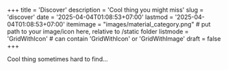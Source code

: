 +++
title = 'Discover'
description = 'Cool thing you might miss'
slug = 'discover'
date = '2025-04-04T01:08:53+07:00'
lastmod = '2025-04-04T01:08:53+07:00'
itemimage = "images/material_category.png" # put path to your image/icon here, relative to /static folder
listmode = 'GridWithIcon'   # can contain 'GridWithIcon' or 'GridWithImage'
draft = false
+++

Cool thing sometimes hard to find...